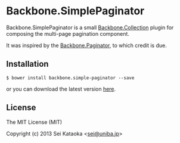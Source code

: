 # Backbone.SimplePaginator

Backbone.SimplePaginator is a small [Backbone.Collection](http://backbonejs.org/#Collection) plugin for composing the multi-page pagination component.

It was inspired by the [Backbone.Paginator](http://backbone-paginator.github.io/backbone.paginator/), to which credit is due.

## Installation

	$ bower install backbone.simple-paginator --save

or you can download the latest version [here]().

## License

The MIT License (MIT)

Copyright (c) 2013 Sei Kataoka &lt;sei@uniba.jp&gt;